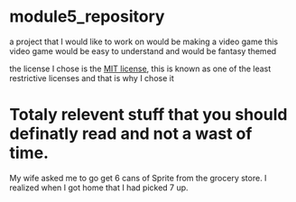 # module5_repository
a project that I would like to work on would be making a video game
this video game would be easy to understand and would be fantasy themed

the license I chose is the [MIT license](LICENSE), this is known as one of the least restrictive licenses
and that is why I chose it

# Totaly relevent stuff that you should definatly read and not a wast of time. #

My wife asked me to go get 6 cans of Sprite from the grocery store. I realized when I got home that I had picked 7 up.
